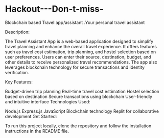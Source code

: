 # Hackout---Don-t-miss-
Blockchain based Travel app/assistant .Your personal travel assistant 


Description:

The Travel Assistant App is a web-based application designed to simplify travel planning and enhance the overall travel experience. It offers features such as travel cost estimation, trip planning, and hostel selection based on user preferences. Users can enter their source, destination, budget, and other details to receive personalized travel recommendations. The app also leverages blockchain technology for secure transactions and identity verification.

Key Features:

Budget-driven trip planning
Real-time travel cost estimation
Hostel selection based on destination
Secure transactions using blockchain
User-friendly and intuitive interface
Technologies Used:

Node.js
Express.js
JavaScript
Blockchain technology
Replit for collaborative development
Get Started:

To run this project locally, clone the repository and follow the installation instructions in the README file.


